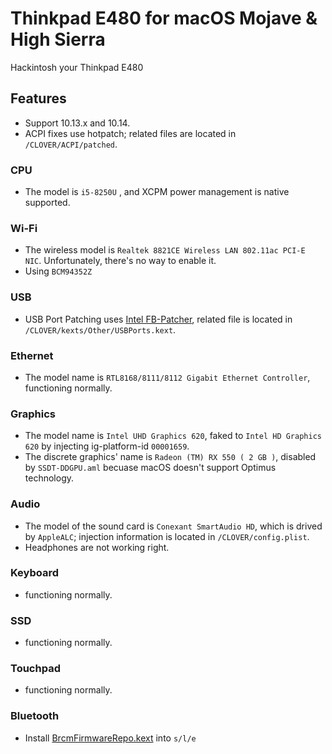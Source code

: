 # Thinkpad E480 for macOS Mojave & High Sierra

Hackintosh your Thinkpad E480

## Features

* Support 10.13.x and 10.14.
* ACPI fixes use hotpatch; related files are located in `/CLOVER/ACPI/patched`.

### CPU
* The model is `i5-8250U` , and XCPM power management is native supported. 

### Wi-Fi
* The wireless model is `Realtek 8821CE Wireless LAN 802.11ac PCI-E NIC`. Unfortunately, there's no way to enable it. 
* Using `BCM94352Z`

### USB
* USB Port Patching uses [Intel FB-Patcher](https://www.tonymacx86.com/threads/release-intel-fb-patcher-v1-4-1.254559), related file is located in `/CLOVER/kexts/Other/USBPorts.kext`.

### Ethernet
* The model name is `RTL8168/8111/8112 Gigabit Ethernet Controller`, functioning normally.

### Graphics
* The model name is `Intel UHD Graphics 620`, faked to `Intel HD Graphics 620` by injecting ig-platform-id `00001659`.
* The discrete graphics' name is `Radeon (TM) RX 550 ( 2 GB )`, disabled by `SSDT-DDGPU.aml` becuase macOS doesn't support Optimus technology.

### Audio
* The model of the sound card is `Conexant SmartAudio HD`, which is drived by `AppleALC`; injection information is located in `/CLOVER/config.plist`. 
* Headphones are not working right.
### Keyboard
* functioning normally.

### SSD
* functioning normally.

### Touchpad
* functioning normally.

### Bluetooth
* Install [BrcmFirmwareRepo.kext](https://bitbucket.org/RehabMan/os-x-brcmpatchram/downloads/) into `s/l/e`